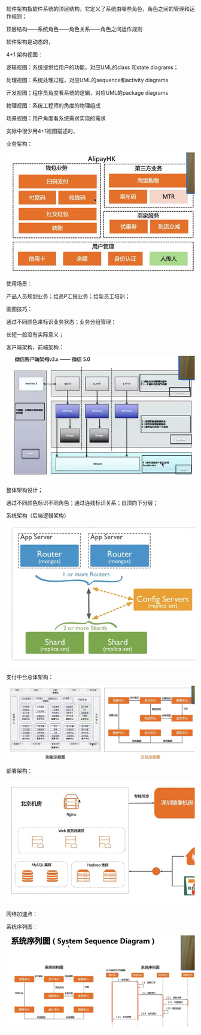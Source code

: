 软件架构指软件系统的顶层结构，它定义了系统由哪些角色，角色之间的管理和运作规则；

顶层结构——系统角色——角色关系——角色之间运作规则

软件架构是动态的，



4+1 架构视图：

逻辑视图：系统提供给用户的功能，对应UML的class 和state diagrams；

处理视图：系统处理过程，对应UML的sequence和activity diagrams

开发视图；程序员角度看系统的逻辑，对应UML的package diagrams

物理视图：系统工程师的角度的物理组成

场景视图：用户角度看系统需求实现的需求

实际中很少用4+1视图描述的，



业务架构：

![image-20220216182939783](media/image-20220216182939783.png)



使用场景：

产品人员规划业务；给高P汇报业务；给新员工培训；



画图技巧：

通过不同颜色来标识业务状态；业务分组管理；

长短一般没有实际意义；



客户端架构，前端架构：

![image-20220216183238815](media/image-20220216183238815.png)

整体架构设计；

通过不同颜色标识不同角色；通过连线标识关系；自顶向下分层；



系统架构（后端逻辑架构）

![image-20220216183436662](media/image-20220216183436662.png)



支付中台总体架构：

![image-20220216184021588](media/image-20220216184021588.png)



部署架构：

![image-20220216184435955](media/image-20220216184435955.png)



网络加速点：



系统序列图：

![image-20220216184603266](media/image-20220216184603266.png)













